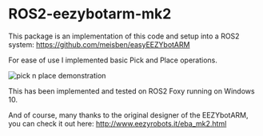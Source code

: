 # ROS2-eezybotarm-mk2
This package is an implementation of this code and setup into a ROS2 system:
https://github.com/meisben/easyEEZYbotARM

For ease of use I implemented basic Pick and Place operations.

![pick n place demonstration](https://thumbs.gfycat.com/GoldenIdealHypacrosaurus-size_restricted.gif)

This has been implemented and tested on ROS2 Foxy running on Windows 10.

And of course, many thanks to the original designer of the EEZYbotARM, you can check it out here:
http://www.eezyrobots.it/eba_mk2.html
